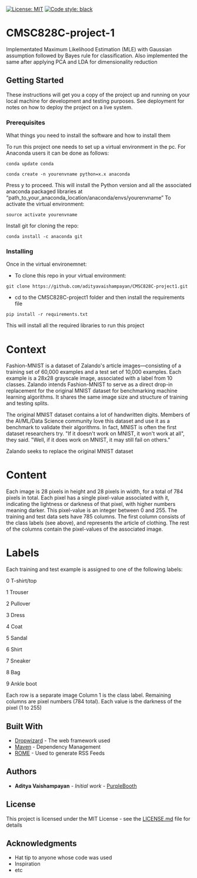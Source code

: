 [![License: MIT](https://img.shields.io/badge/License-MIT-yellow.svg)](https://opensource.org/licenses/MIT)
[![Code style: black](https://img.shields.io/badge/code%20style-black-000000.svg)](https://github.com/psf/black)

# CMSC828C-project-1

Implementated Maximum Likelihood Estimation (MLE) with Gaussian assumption followed by Bayes rule for classification. Also implemented the same after applying PCA and LDA for dimensionality reduction

## Getting Started

These instructions will get you a copy of the project up and running on your local machine for development and testing purposes. See deployment for notes on how to deploy the project on a live system.

### Prerequisites

What things you need to install the software and how to install them

To run this project one needs to set up a virtual environment in the pc. For Anaconda users it can be done as follows:

```
conda update conda
```
```
conda create -n yourenvname python=x.x anaconda
```
Press y to proceed. This will install the Python version and all the associated anaconda packaged libraries at “path_to_your_anaconda_location/anaconda/envs/yourenvname”
To activate the virtual environment:
```
source activate yourenvname
```
Install git for cloning the repo:
```
conda install -c anaconda git
```

### Installing

Once in the virtual environemnet:

* To clone this repo in your virtual environment:
```
git clone https://github.com/adityavaishampayan/CMSC828C-project1.git
```
* cd to the CMSC828C-project1 folder and then install the requirements file 
```
pip install -r requirements.txt
```
This will install all the required libraries to run this project

# Context

Fashion-MNIST is a dataset of Zalando's article images—consisting of a training set of 60,000 examples and a test set of 10,000 examples. Each example is a 28x28 grayscale image, associated with a label from 10 classes. Zalando intends Fashion-MNIST to serve as a direct drop-in replacement for the original MNIST dataset for benchmarking machine learning algorithms. It shares the same image size and structure of training and testing splits.

The original MNIST dataset contains a lot of handwritten digits. Members of the AI/ML/Data Science community love this dataset and use it as a benchmark to validate their algorithms. In fact, MNIST is often the first dataset researchers try. "If it doesn't work on MNIST, it won't work at all", they said. "Well, if it does work on MNIST, it may still fail on others."

Zalando seeks to replace the original MNIST dataset

# Content

Each image is 28 pixels in height and 28 pixels in width, for a total of 784 pixels in total. Each pixel has a single pixel-value associated with it, indicating the lightness or darkness of that pixel, with higher numbers meaning darker. This pixel-value is an integer between 0 and 255. The training and test data sets have 785 columns. The first column consists of the class labels (see above), and represents the article of clothing. The rest of the columns contain the pixel-values of the associated image.

# Labels

Each training and test example is assigned to one of the following labels:

0 T-shirt/top

1 Trouser

2 Pullover

3 Dress

4 Coat

5 Sandal

6 Shirt

7 Sneaker

8 Bag

9 Ankle boot 

Each row is a separate image
Column 1 is the class label.
Remaining columns are pixel numbers (784 total).
Each value is the darkness of the pixel (1 to 255)

## Built With

* [Dropwizard](http://www.dropwizard.io/1.0.2/docs/) - The web framework used
* [Maven](https://maven.apache.org/) - Dependency Management
* [ROME](https://rometools.github.io/rome/) - Used to generate RSS Feeds

## Authors

* **Aditya Vaishampayan** - *Initial work* - [PurpleBooth](https://github.com/adityavaishampayan)

## License

This project is licensed under the MIT License - see the [LICENSE.md](LICENSE.md) file for details

## Acknowledgments

* Hat tip to anyone whose code was used
* Inspiration
* etc
